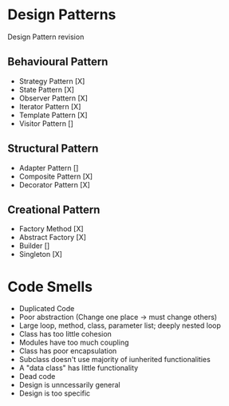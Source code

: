 # Design Patterns
Design Pattern revision

## Behavioural Pattern
* Strategy Pattern      [X]
* State Pattern         [X]
* Observer Pattern      [X]
* Iterator Pattern      [X]
* Template Pattern      [X]
* Visitor Pattern       []

## Structural Pattern
* Adapter Pattern       []
* Composite Pattern     [X]
* Decorator Pattern     [X]
## Creational Pattern
* Factory Method        [X]
* Abstract Factory      [X]
* Builder               []
* Singleton             [X]

# Code Smells
* Duplicated Code
* Poor abstraction (Change one place -> must change others)
* Large loop, method, class, parameter list; deeply nested loop
* Class has too little cohesion
* Modules have too much coupling
* Class has poor encapsulation
* Subclass doesn't use majority of iunherited functionalities
* A "data class" has little functionality
* Dead code
* Design is unncessarily general
* Design is too specific